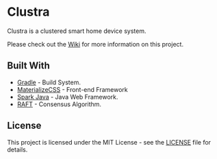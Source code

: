 # Clustra

Clustra is a clustered smart home device system.

Please check out the [Wiki][5] for more information on this project.

## Built With
* [Gradle][1] - Build System.
* [MaterializeCSS][2] - Front-end Framework
* [Spark Java][3] - Java Web Framework.
* [RAFT][4] - Consensus Algorithm.

## License

This project is licensed under the MIT License - see the [LICENSE](LICENSE) file for details.

[1]: https://gradle.org/
[2]: http://materializecss.com/
[3]: http://sparkjava.com/
[4]: https://raft.github.io/
[5]: ../../wiki
